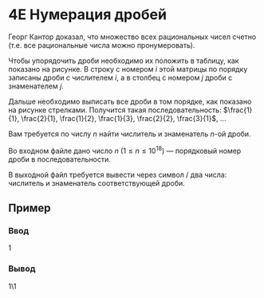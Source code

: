 # 4E Нумерация дробей

Георг Кантор доказал, что множество всех рациональных чисел счетно (т.е. все рациональные числа можно пронумеровать).

Чтобы упорядочить дроби необходимо их положить в таблицу, как показано на рисунке. В строку с номером $i$ этой матрицы по порядку записаны дроби с числителем $i$, а в столбец с номером $j$ дроби с знаменателем $j$.

Дальше необходимо выписать все дроби в том порядке, как показано на рисунке стрелками. Получится такая последовательность: $\frac{1}{1}, \frac{2}{1}, \frac{1}{2}, \frac{1}{3}, \frac{2}{2}, \frac{3}{1}$, …

Вам требуется по числу $n$ найти числитель и знаменатель $n$-ой дроби.

Во входном файле дано число $n$ $(1 ≤ n ≤ 10^{18})$ — порядковый номер дроби в последовательности.

В выходной файл требуется вывести через символ / два числа: числитель и знаменатель соответствующей дроби.

## Пример

### Ввод

1

### Вывод

1\1
